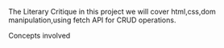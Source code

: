 The Literary Critique
in this project we will cover html,css,dom manipulation,using fetch API for CRUD operations.

Concepts involved

